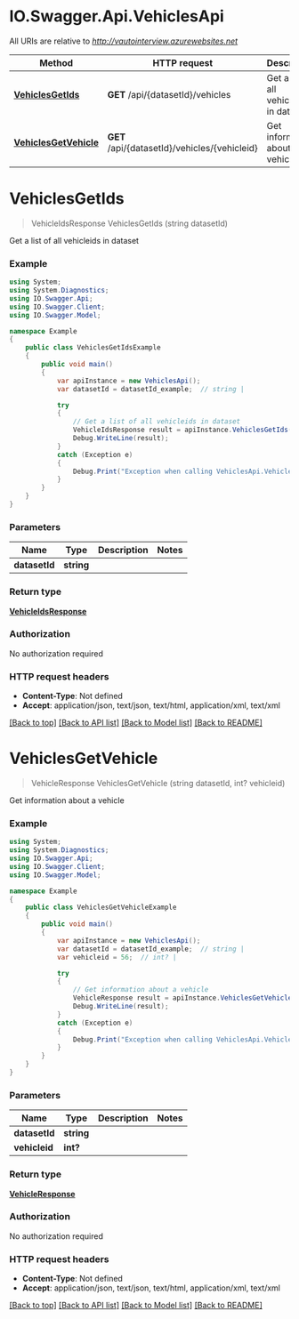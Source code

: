 # IO.Swagger.Api.VehiclesApi

All URIs are relative to *http://vautointerview.azurewebsites.net*

Method | HTTP request | Description
------------- | ------------- | -------------
[**VehiclesGetIds**](VehiclesApi.md#vehiclesgetids) | **GET** /api/{datasetId}/vehicles | Get a list of all vehicleids in dataset
[**VehiclesGetVehicle**](VehiclesApi.md#vehiclesgetvehicle) | **GET** /api/{datasetId}/vehicles/{vehicleid} | Get information about a vehicle


<a name="vehiclesgetids"></a>
# **VehiclesGetIds**
> VehicleIdsResponse VehiclesGetIds (string datasetId)

Get a list of all vehicleids in dataset

### Example
```csharp
using System;
using System.Diagnostics;
using IO.Swagger.Api;
using IO.Swagger.Client;
using IO.Swagger.Model;

namespace Example
{
    public class VehiclesGetIdsExample
    {
        public void main()
        {
            var apiInstance = new VehiclesApi();
            var datasetId = datasetId_example;  // string | 

            try
            {
                // Get a list of all vehicleids in dataset
                VehicleIdsResponse result = apiInstance.VehiclesGetIds(datasetId);
                Debug.WriteLine(result);
            }
            catch (Exception e)
            {
                Debug.Print("Exception when calling VehiclesApi.VehiclesGetIds: " + e.Message );
            }
        }
    }
}
```

### Parameters

Name | Type | Description  | Notes
------------- | ------------- | ------------- | -------------
 **datasetId** | **string**|  | 

### Return type

[**VehicleIdsResponse**](VehicleIdsResponse.md)

### Authorization

No authorization required

### HTTP request headers

 - **Content-Type**: Not defined
 - **Accept**: application/json, text/json, text/html, application/xml, text/xml

[[Back to top]](#) [[Back to API list]](../README.md#documentation-for-api-endpoints) [[Back to Model list]](../README.md#documentation-for-models) [[Back to README]](../README.md)

<a name="vehiclesgetvehicle"></a>
# **VehiclesGetVehicle**
> VehicleResponse VehiclesGetVehicle (string datasetId, int? vehicleid)

Get information about a vehicle

### Example
```csharp
using System;
using System.Diagnostics;
using IO.Swagger.Api;
using IO.Swagger.Client;
using IO.Swagger.Model;

namespace Example
{
    public class VehiclesGetVehicleExample
    {
        public void main()
        {
            var apiInstance = new VehiclesApi();
            var datasetId = datasetId_example;  // string | 
            var vehicleid = 56;  // int? | 

            try
            {
                // Get information about a vehicle
                VehicleResponse result = apiInstance.VehiclesGetVehicle(datasetId, vehicleid);
                Debug.WriteLine(result);
            }
            catch (Exception e)
            {
                Debug.Print("Exception when calling VehiclesApi.VehiclesGetVehicle: " + e.Message );
            }
        }
    }
}
```

### Parameters

Name | Type | Description  | Notes
------------- | ------------- | ------------- | -------------
 **datasetId** | **string**|  | 
 **vehicleid** | **int?**|  | 

### Return type

[**VehicleResponse**](VehicleResponse.md)

### Authorization

No authorization required

### HTTP request headers

 - **Content-Type**: Not defined
 - **Accept**: application/json, text/json, text/html, application/xml, text/xml

[[Back to top]](#) [[Back to API list]](../README.md#documentation-for-api-endpoints) [[Back to Model list]](../README.md#documentation-for-models) [[Back to README]](../README.md)

